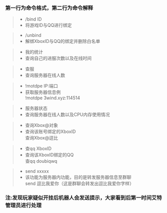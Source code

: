 ### 第一行为命令格式，第二行为命令解释
> * /bind ID
> * 将游戏ID与QQ进行绑定

> * /unbind
> * 解绑XboxID与QQ的绑定并删除白名单

> * 我的统计
> * 查询自己的进服次数以及在线时间

> * 查服
> * 查询服务器在线人数

> * !motdpe IP:端口
> * 获取服务器信息例  
!motdpe 3wind.xyz:114514

> * 服务器状态
> * 查询服务器在线人数以及CPU内存使用情况

> * 查询Xbox@对象
> * 查询该账号绑定的XboxID  
查询Xbox@逗比

> * 查qq XboxID
> * 查询该XboxID绑定的QQ  
查qq doubiqwq

> * send xxxxx  
> * 该功能为服务器内功能，目的是转发服务器信息至群聊  
send 逗比我爱你（这是群聊会转发出逗比我爱你字样）
### **注:发现玩家疑似开挂后机器人会发送提示，大家看到后第一时间艾特管理员进行处理**